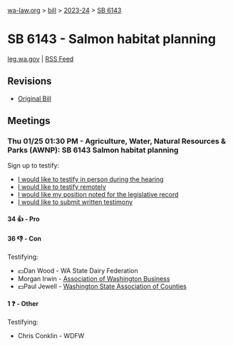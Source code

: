 [wa-law.org](/) > [bill](/bill/) > [2023-24](/bill/2023-24/) > [SB 6143](/bill/2023-24/sb/6143/)

# SB 6143 - Salmon habitat planning
[leg.wa.gov](https://app.leg.wa.gov/billsummary?BillNumber=6143&Year=2023&Initiative=false) | [RSS Feed](./rss.xml)

## Revisions
* [Original Bill](1/)

## Meetings
### Thu 01/25 01:30 PM - Agriculture, Water, Natural Resources & Parks (AWNP): SB 6143 Salmon habitat planning
Sign up to testify:
* [I would like to testify in person during the hearing](https://app.leg.wa.gov/csi/Testifier/Add?chamber=House&mId=31762&aId=157393&caId=23407&tId=1)
* [I would like to testify remotely](https://app.leg.wa.gov/csi/Testifier/Add?chamber=House&mId=31762&aId=157393&caId=23407&tId=2)
* [I would like my position noted for the legislative record](https://app.leg.wa.gov/csi/Testifier/Add?chamber=House&mId=31762&aId=157393&caId=23407&tId=3)
* [I would like to submit written testimony](https://app.leg.wa.gov/csi/Testifier/Add?chamber=House&mId=31762&aId=157393&caId=23407&tId=4)

#### 34 👍 - Pro

#### 36 👎 - Con
Testifying:
* 💵Dan Wood - WA State Dairy Federation
* Morgan Irwin - [Association of Washington Business](/org/association_of_washington_business/)
* 💵Paul Jewell - [Washington State Association of Counties](/org/washington_state_association_of_counties/)

#### 1 ❓ - Other
Testifying:
* Chris Conklin - WDFW
